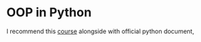 # OOP in Python
I recommend this [course](https://learn.datacamp.com/courses/object-oriented-programming-in-python) alongside with official python document,

##
